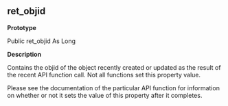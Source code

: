 ## ret_objid

**Prototype**

Public ret_objid As Long

**Description**

Contains the objid of the object recently created or updated as the result of the recent API function call. Not all functions set this property value.

Please see the documentation of the particular API function for information on whether or not it sets the value of this property after it completes.